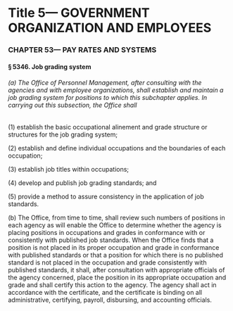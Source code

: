 
# Title 5— GOVERNMENT ORGANIZATION AND EMPLOYEES
### CHAPTER 53— PAY RATES AND SYSTEMS
#### § 5346. Job grading system
###### (a) The Office of Personnel Management, after consulting with the agencies and with employee organizations, shall establish and maintain a job grading system for positions to which this subchapter applies. In carrying out this subsection, the Office shall

(1) establish the basic occupational alinement and grade structure or structures for the job grading system;

(2) establish and define individual occupations and the boundaries of each occupation;

(3) establish job titles within occupations;

(4) develop and publish job grading standards; and

(5) provide a method to assure consistency in the application of job standards.

(b) The Office, from time to time, shall review such numbers of positions in each agency as will enable the Office to determine whether the agency is placing positions in occupations and grades in conformance with or consistently with published job standards. When the Office finds that a position is not placed in its proper occupation and grade in conformance with published standards or that a position for which there is no published standard is not placed in the occupation and grade consistently with published standards, it shall, after consultation with appropriate officials of the agency concerned, place the position in its appropriate occupation and grade and shall certify this action to the agency. The agency shall act in accordance with the certificate, and the certificate is binding on all administrative, certifying, payroll, disbursing, and accounting officials.
